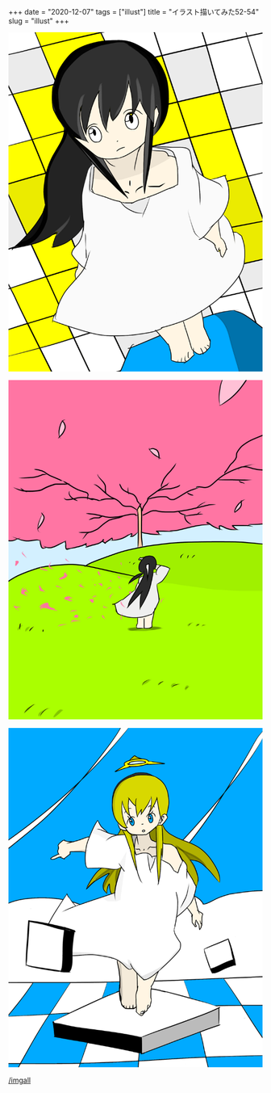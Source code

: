 +++
date = "2020-12-07"
tags = ["illust"]
title = "イラスト描いてみた52-54"
slug = "illust"
+++

![](/img/yui_52.png)

![](/img/yui_53.png)

![](/img/yui_54.png)

[/imgall](/imgall/)

